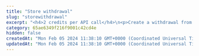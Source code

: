 ```yaml
---
title: "Store withdrawal"
slug: "storewithdrawal"
excerpt: "<h4>2 credits per API call</h4>\n<p>Create a withdrawal from Tatum Ledger account to the blockchain.</p>\n  <h4>BTC, LTC, DOGE, BCH</h4>\n  <p>\n    When withdrawal from Tatum is executed, all deposits, which are not processed yet are used as an input and\n    change is moved to pool address 0 of wallet for defined account's xpub. If there are no unspent deposits, only last pool address 0 UTXO is used.\n    If balance of wallet is not sufficient, it is impossible to perform withdrawal from this account -> funds were transferred to another\n    linked wallet within system or outside of Tatum visibility.<br/>\n    For the first time of withdrawal from wallet, there must be some deposit made and funds are obtained from that. Since\n    there is no withdrawal, there was no transfer to pool address 0 and thus it is not present in vIn. Pool transfer is identified by missing data.address property in response.\n    When last not cancelled withdrawal is not completed and thus there is no tx id of output transaction given,\n    we cannot perform next withdrawal.\n  </p>\n  <h4>ETH</h4>\n  <p>\n    Withdrawal from Tatum can be processed only from 1 account. In Ethereum Blockchain, each address is recognized as an account and only funds from that account can be sent in 1 transaction.\n    Example: Account A has 0.5 ETH, Account B has 0.3 ETH. Account A is linked to Tatum Account 1, Account B is linked to Tatum Account 2. Tatum Account 1 has balance 0.7 Ethereum and\n    Tatum Account 2 has 0.1 ETH. Withdrawal from Tatum Account 1 can be at most 0.5 ETH, even though balance in Tatum Private Ledger is 0.7 ETH.\n    Because of this Ethereum Blockchain limitation, withdrawal request should always contain sourceAddress, from which withdrawal will be made. To get available balances for Ethereum wallet accounts, use hint endpoint.\n  </p>\n  <h4>XRP</h4>\n  <p>\n    XRP withdrawal can contain DestinationTag except of address, which is placed in attr parameter of withdrawal request.\nSourceTag of the blockchain transaction should be withdrawal ID for autocomplete purposes of withdrawals.\n  </p>\n  <h4>XLM</h4>\n  <p>\n    XLM withdrawal can contain memo except of address, which is placed in attr parameter of withdrawal request. XLM blockchain does not have possibility to enter source account information.\n    It is possible to create memo in format 'destination|source', which is supported way of memo in Tatum and also there is information about the sender account in the blockchain.\n  </p>\n<p>\nWhen withdrawal is created, all other withdrawals with the same currency are pending, unless the current one is marked as complete or cancelled.</p>\n<p>Tatum ledger transaction is created for every withdrawal request with operation type WITHDRAWAL. The value of the transaction is the withdrawal amount + blockchain fee, which should be paid.\nIn the situation, when there is withdrawal for ERC20, XLM, or XRP based custom assets, the fee is not included in the transaction because it is paid in different assets than the withdrawal itself.\n</p>"
category: 65ae6349f216f9001c42cd4e
hidden: false
createdAt: "Mon Feb 05 2024 11:38:10 GMT+0000 (Coordinated Universal Time)"
updatedAt: "Mon Feb 05 2024 11:38:10 GMT+0000 (Coordinated Universal Time)"
---
```


